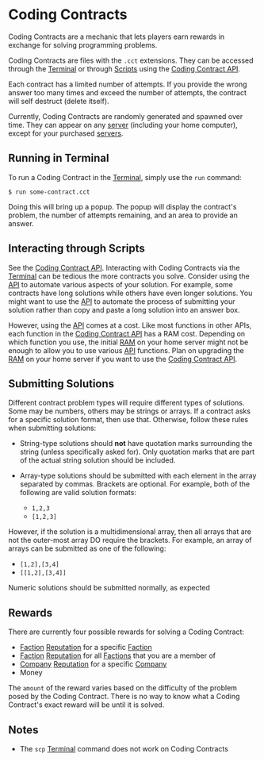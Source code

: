 # Coding Contracts

Coding Contracts are a mechanic that lets players earn rewards in exchange for solving programming problems.

Coding Contracts are files with the `.cct` extensions.
They can be accessed through the [Terminal](terminal.md) or through [Scripts](scripts.md) using the [Coding Contract API](https://github.com/bitburner-official/bitburner-src/blob/dev/markdown/bitburner.codingcontract.md).

Each contract has a limited number of attempts.
If you provide the wrong answer too many times and exceed the number of attempts, the contract will self destruct (delete itself).

Currently, Coding Contracts are randomly generated and spawned over time.
They can appear on any [server](servers.md) (including your home computer), except for your purchased [servers](servers.md).

## Running in Terminal

To run a Coding Contract in the [Terminal](terminal.md), simply use the `run` command:

    $ run some-contract.cct

Doing this will bring up a popup.
The popup will display the contract's problem, the number of attempts remaining, and an area to provide an answer.

## Interacting through Scripts

See the [Coding Contract API](https://github.com/bitburner-official/bitburner-src/blob/dev/markdown/bitburner.codingcontract.md).
Interacting with Coding Contracts via the [Terminal](terminal.md) can be tedious the more contracts you solve.
Consider using the [API](https://github.com/bitburner-official/bitburner-src/blob/dev/markdown/bitburner.codingcontract.md) to automate various aspects of your solution.
For example, some contracts have long solutions while others have even longer solutions.
You might want to use the [API](https://github.com/bitburner-official/bitburner-src/blob/dev/markdown/bitburner.codingcontract.md) to automate the process of submitting your solution rather than copy and paste a long solution into an answer box.

However, using the [API](https://github.com/bitburner-official/bitburner-src/blob/dev/markdown/bitburner.codingcontract.md) comes at a cost.
Like most functions in other APIs, each function in the [Coding Contract API](https://github.com/bitburner-official/bitburner-src/blob/dev/markdown/bitburner.codingcontract.md) has a RAM cost.
Depending on which function you use, the initial [RAM](ram.md) on your home server might not be enough to allow you to use various [API](https://github.com/bitburner-official/bitburner-src/blob/dev/markdown/bitburner.codingcontract.md) functions.
Plan on upgrading the [RAM](ram.md) on your home server if you want to use the [Coding Contract API](https://github.com/bitburner-official/bitburner-src/blob/dev/markdown/bitburner.codingcontract.md).

## Submitting Solutions

Different contract problem types will require different types of solutions.
Some may be numbers, others may be strings or arrays.
If a contract asks for a specific solution format, then use that.
Otherwise, follow these rules when submitting solutions:

- String-type solutions should **not** have quotation marks surrounding the string (unless specifically asked for).
  Only quotation marks that are part of the actual string solution should be included.
- Array-type solutions should be submitted with each element in the array separated by commas.
  Brackets are optional.
  For example, both of the following are valid solution formats:

  - `1,2,3`
  - `[1,2,3]`

However, if the solution is a multidimensional array, then all arrays that are not the outer-most array DO require the brackets.
For example, an array of arrays can be submitted as one of the following:

- `[1,2],[3,4]`
- `[[1,2],[3,4]]`

Numeric solutions should be submitted normally, as expected

## Rewards

There are currently four possible rewards for solving a Coding Contract:

- [Faction](factions.md) [Reputation](reputation.md) for a specific [Faction](factions.md)
- [Faction](factions.md) [Reputation](reputation.md) for all [Factions](factions.md) that you are a member of
- [Company](companies.md) [Reputation](reputation.md) for a specific [Company](companies.md)
- Money

The `amount` of the reward varies based on the difficulty of the problem posed by the Coding Contract.
There is no way to know what a Coding Contract's exact reward will be until it is solved.

## Notes

- The `scp` [Terminal](terminal.md) command does not work on Coding Contracts
